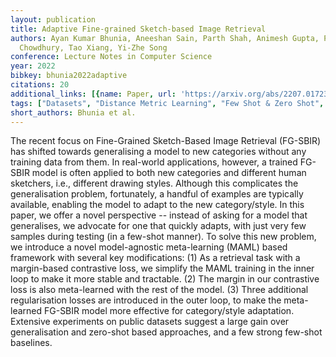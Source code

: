 ```yaml
---
layout: publication
title: Adaptive Fine-grained Sketch-based Image Retrieval
authors: Ayan Kumar Bhunia, Aneeshan Sain, Parth Shah, Animesh Gupta, Pinaki Nath
  Chowdhury, Tao Xiang, Yi-Zhe Song
conference: Lecture Notes in Computer Science
year: 2022
bibkey: bhunia2022adaptive
citations: 20
additional_links: [{name: Paper, url: 'https://arxiv.org/abs/2207.01723'}]
tags: ["Datasets", "Distance Metric Learning", "Few Shot & Zero Shot", "Image Retrieval", "Tools & Libraries"]
short_authors: Bhunia et al.
---
```

The recent focus on Fine-Grained Sketch-Based Image Retrieval (FG-SBIR) has
shifted towards generalising a model to new categories without any training
data from them. In real-world applications, however, a trained FG-SBIR model is
often applied to both new categories and different human sketchers, i.e.,
different drawing styles. Although this complicates the generalisation problem,
fortunately, a handful of examples are typically available, enabling the model
to adapt to the new category/style. In this paper, we offer a novel perspective
-- instead of asking for a model that generalises, we advocate for one that
quickly adapts, with just very few samples during testing (in a few-shot
manner). To solve this new problem, we introduce a novel model-agnostic
meta-learning (MAML) based framework with several key modifications: (1) As a
retrieval task with a margin-based contrastive loss, we simplify the MAML
training in the inner loop to make it more stable and tractable. (2) The margin
in our contrastive loss is also meta-learned with the rest of the model. (3)
Three additional regularisation losses are introduced in the outer loop, to
make the meta-learned FG-SBIR model more effective for category/style
adaptation. Extensive experiments on public datasets suggest a large gain over
generalisation and zero-shot based approaches, and a few strong few-shot
baselines.